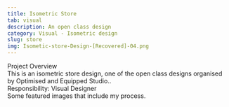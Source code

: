 ```yaml
---
title: Isometric Store
tab: visual
description: An open class design
category: Visual - Isometric design
slug: store
img: Isometic-store-Design-[Recovered]-04.png
---
```


<div class="lg:p-4 pt-4 mb-4 text-pryColor font-bold text-2xl lg:text-4xl">
  Project Overview
</div>

<div class="lg:p-4 mb-4 leading-9">
This is an isometric store design, one of the open class designs organised by Optimised and Equipped Studio..
<div class="pt-4 ">
 <span class = "text-pryColor font-bold"> Responsibility:</span> Visual Designer
</div>
</div>

<div class=" pt-4 lg:p-4 mb-4 leading-9">
Some featured images that include my process.
</div>

   <div class="mt-14">
    <div><dynamic-image filename="Isometic-store-Design-[Recovered]-03.png"></dynamic-image> </div>
        <div class ="mt-14"><dynamic-image filename="Isometic-store-Design-[Recovered]-04.png"></dynamic-image> </div>
  </div>
